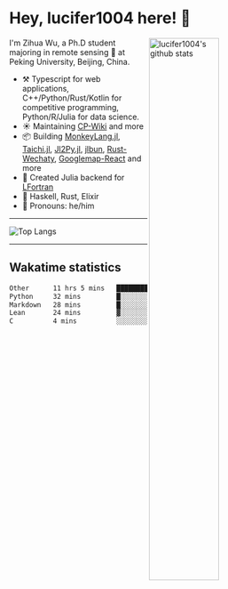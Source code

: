 # Hey, lucifer1004 here! :wave:

<img width="50%" align="right" alt="lucifer1004's github stats" src="https://github-readme-stats.vercel.app/api?username=lucifer1004&show_icons=true">

I'm Zihua Wu, a Ph.D student majoring in remote sensing :satellite: at Peking University, Beijing, China.

- :hammer_and_pick: Typescript for web applications, C++/Python/Rust/Kotlin for competitive programming, Python/R/Julia for data science.
- :sunny: Maintaining [CP-Wiki](https://cp-wiki.vercel.app) and more 
- :package: Building [MonkeyLang.jl](https://github.com/lucifer1004/MonkeyLang.jl), [Taichi.jl](https://github.com/lucifer1004/Taichi.jl), [Jl2Py.jl](https://github.com/lucifer1004/Jl2Py.jl), [jlbun](https://github.com/lucifer1004/jlbun), [Rust-Wechaty](https://github.com/wechaty/rust-wechaty), [Googlemap-React](https://github.com/googlemap-react/googlemap-react) and more
- :sparkler: Created Julia backend for [LFortran](https://github.com/lfortran/lfortran)
- :seedling: Haskell, Rust, Elixir
- :man: Pronouns: he/him

---

![Top Langs](https://github-readme-stats.vercel.app/api/top-langs/?username=lucifer1004&layout=compact)

---

## Wakatime statistics

<!--START_SECTION:waka-->

```txt
Other      11 hrs 5 mins   █████████████████████▓░░░   87.05 %
Python     32 mins         █░░░░░░░░░░░░░░░░░░░░░░░░   04.30 %
Markdown   28 mins         █░░░░░░░░░░░░░░░░░░░░░░░░   03.69 %
Lean       24 mins         ▓░░░░░░░░░░░░░░░░░░░░░░░░   03.25 %
C          4 mins          ░░░░░░░░░░░░░░░░░░░░░░░░░   00.58 %
```

<!--END_SECTION:waka-->

